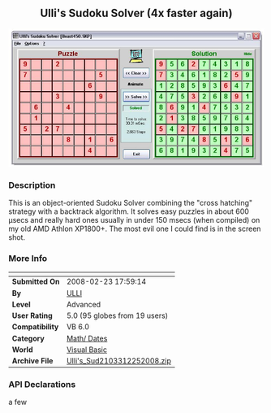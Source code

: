 ﻿<div align="center">

## Ulli's Sudoku Solver \(4x faster again\)

<img src="PIC2008225327139531.JPG">
</div>

### Description

This is an object-oriented Sudoku Solver combining the "cross hatching" strategy with a backtrack algorithm. It solves easy puzzles in about 600 &#181;secs and really hard ones usually in under 150 msecs (when compiled) on my old AMD Athlon XP1800+. The most evil one I could find is in the screen shot.
 
### More Info
 


<span>             |<span>
---                |---
**Submitted On**   |2008-02-23 17:59:14
**By**             |[ULLI](https://github.com/Planet-Source-Code/PSCIndex/blob/master/ByAuthor/ulli.md)
**Level**          |Advanced
**User Rating**    |5.0 (95 globes from 19 users)
**Compatibility**  |VB 6\.0
**Category**       |[Math/ Dates](https://github.com/Planet-Source-Code/PSCIndex/blob/master/ByCategory/math-dates__1-37.md)
**World**          |[Visual Basic](https://github.com/Planet-Source-Code/PSCIndex/blob/master/ByWorld/visual-basic.md)
**Archive File**   |[Ulli's\_Sud2103312252008\.zip](https://github.com/Planet-Source-Code/ulli-ulli-s-sudoku-solver-4x-faster-again__1-70078/archive/master.zip)

### API Declarations

a few





